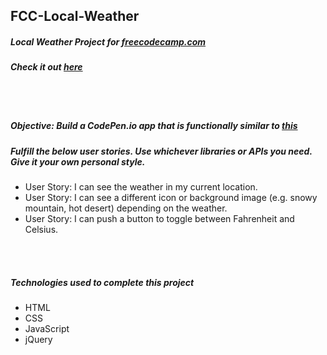 ## FCC-Local-Weather
##### Local Weather Project for [freecodecamp.com](https://www.freecodecamp.com/challenges/show-the-local-weather)
##### Check it out [here](http://htmlpreview.github.io/?https://github.com/moT01/FCC-Local-Weather/blob/master/index.html)

<br/>
<br/>

##### Objective: Build a CodePen.io app that is functionally similar to [this](http://codepen.io/FreeCodeCamp/full/bELRjV)
##### Fulfill the below user stories. Use whichever libraries or APIs you need. Give it your own personal style.
- User Story: I can see the weather in my current location.
- User Story: I can see a different icon or background image (e.g. snowy mountain, hot desert) depending on the weather.
- User Story: I can push a button to toggle between Fahrenheit and Celsius.

<br/>
<br/>

##### Technologies used to complete this project
- HTML
- CSS
- JavaScript
- jQuery
